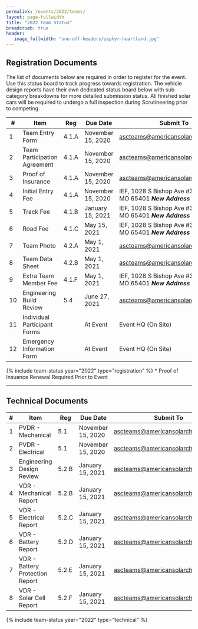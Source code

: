 ```yaml
---
permalink: /events/2022/teams/
layout: page-fullwidth
title: "2022 Team Status"
breadcrumb: true
header:
   image_fullwidth: "one-off-headers/zephyr-heartland.jpg"
---
```

<style>table {
    width:100%;
	overflow-x: scroll;
}</style>

## Registration Documents

The list of documents below are required in order to register for the event. Use this status board to track progress towards registration. The vehicle design reports have their own dedicated status board below with sub category breakdowns for more detailed submission status. All finished solar cars will be required to undergo a full inspection during Scrutineering prior to competing.


| #  | Item                         | Reg   | Due Date          | Submit To                                                                         |
|----|------------------------------|-------|-------------------|-----------------------------------------------------------------------------------|
| 1  | Team Entry Form              | 4.1.A | November 15, 2020 | [ascteams@americansolarchallenge.org](mailto:ascteams@americansolarchallenge.org) |
| 2  | Team Participation Agreement | 4.1.A | November 15, 2020 | [ascteams@americansolarchallenge.org](mailto:ascteams@americansolarchallenge.org) |
| 3  | Proof of Insurance           | 4.1.A | November 15, 2020 | [ascteams@americansolarchallenge.org](mailto:ascteams@americansolarchallenge.org) |
| 4  | Initial Entry Fee            | 4.1.A | November 15, 2020 | IEF, 1028 S Bishop Ave #314, Rolla, MO 65401 ***New Address***                    |
| 5  | Track Fee                    | 4.1.B | January 15, 2021  | IEF, 1028 S Bishop Ave #314, Rolla, MO 65401 ***New Address***                    |
| 6  | Road Fee                     | 4.1.C | May 15, 2021      | IEF, 1028 S Bishop Ave #314, Rolla, MO 65401 ***New Address***                    |
| 7  | Team Photo                   | 4.2.A | May 1, 2021       | [ascteams@americansolarchallenge.org](mailto:ascteams@americansolarchallenge.org) |
| 8  | Team Data Sheet              | 4.2.B | May 1, 2021       | [ascteams@americansolarchallenge.org](mailto:ascteams@americansolarchallenge.org) |
| 9  | Extra Team Member Fee        | 4.1.F | May 1, 2021       | IEF, 1028 S Bishop Ave #314, Rolla, MO 65401 ***New Address***                    |
| 10 | Engineering Build Review     | 5.4   | June 27, 2021     | [ascteams@americansolarchallenge.org](mailto:ascteams@americansolarchallenge.org) |
| 11 | Individual Participant Forms |       | At Event          | Event HQ (On Site)                                                                |
| 12 | Emergency Information Form   |       | At Event          | Event HQ (On Site)                                                                |


{% include team-status year="2022" type="registration" %}
\* Proof of Insuance Renewal Required Prior to Event

--------

## Technical Documents


| # | Item                            | Reg   | Due Date          | Submit To                                                                         |
|---|---------------------------------|-------|-------------------|-----------------------------------------------------------------------------------|
| 1 | PVDR - Mechanical               | 5.1   | November 15, 2020 | [ascteams@americansolarchallenge.org](mailto:ascteams@americansolarchallenge.org) |
| 2 | PVDR - Electrical               | 5.1   | November 15, 2020 | [ascteams@americansolarchallenge.org](mailto:ascteams@americansolarchallenge.org) |
| 3 | Engineering Design Review       | 5.2.B | January 15, 2021  | [ascteams@americansolarchallenge.org](mailto:ascteams@americansolarchallenge.org) |
| 4 | VDR - Mechanical Report         | 5.2.B | January 15, 2021  | [ascteams@americansolarchallenge.org](mailto:ascteams@americansolarchallenge.org) |
| 5 | VDR - Electrical Report         | 5.2.C | January 15, 2021  | [ascteams@americansolarchallenge.org](mailto:ascteams@americansolarchallenge.org) |
| 6 | VDR - Battery Report            | 5.2.D | January 15, 2021  | [ascteams@americansolarchallenge.org](mailto:ascteams@americansolarchallenge.org) |
| 7 | VDR - Battery Protection Report | 5.2.E | January 15, 2021  | [ascteams@americansolarchallenge.org](mailto:ascteams@americansolarchallenge.org) |
| 8 | VDR - Solar Cell Report         | 5.2.F | January 15, 2021  | [ascteams@americansolarchallenge.org](mailto:ascteams@americansolarchallenge.org) |


{% include team-status year="2022" type="technical" %}
